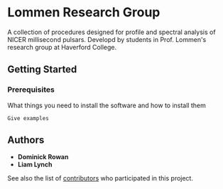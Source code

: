 # Lommen Research Group

A collection of procedures designed for profile and spectral analysis of NICER millisecond pulsars. Developd by students in Prof. Lommen's research group at Haverford College. 

## Getting Started


### Prerequisites

What things you need to install the software and how to install them

```
Give examples
```

## Authors

* **Dominick Rowan**
* **Liam Lynch**

See also the list of [contributors](https://github.com/your/project/contributors) who participated in this project.

